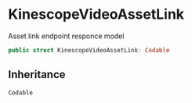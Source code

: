 # KinescopeVideoAssetLink

Asset link endpoint responce model

``` swift
public struct KinescopeVideoAssetLink: Codable 
```

## Inheritance

`Codable`

